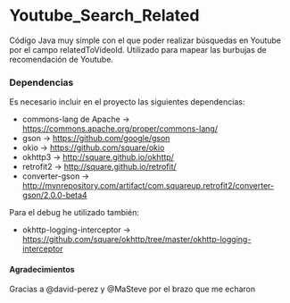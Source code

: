 # Youtube_Search_Related

Código Java muy simple con el que poder realizar búsquedas en Youtube por el campo relatedToVideoId. Utilizado para mapear las burbujas de recomendación de Youtube.

### Dependencias

Es necesario incluir en el proyecto las siguientes dependencias:

* commons-lang de Apache -> https://commons.apache.org/proper/commons-lang/
* gson -> https://github.com/google/gson
* okio -> https://github.com/square/okio
* okhttp3 -> http://square.github.io/okhttp/
* retrofit2 -> http://square.github.io/retrofit/
* converter-gson -> http://mvnrepository.com/artifact/com.squareup.retrofit2/converter-gson/2.0.0-beta4

Para el debug he utilizado también:

* okhttp-logging-interceptor -> https://github.com/square/okhttp/tree/master/okhttp-logging-interceptor

#### Agradecimientos

Gracias a @david-perez y @MaSteve por el brazo que me echaron
